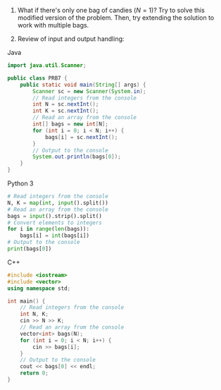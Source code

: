 1. What if there's only one bag of candies ($N=1$)? Try to solve this modified version of the problem. Then, try extending the solution to work with multiple bags.

2. Review of input and output handling:

Java
```java
import java.util.Scanner;

public class PRB7 {
	public static void main(String[] args) {
		Scanner sc = new Scanner(System.in);
        // Read integers from the console
		int N = sc.nextInt();
        int K = sc.nextInt();
        // Read an array from the console
        int[] bags = new int[N];
		for (int i = 0; i < N; i++) {
            bags[i] = sc.nextInt();
        }
		// Output to the console
		System.out.println(bags[0]);
	}
}
```

Python 3
```python
# Read integers from the console
N, K = map(int, input().split())
# Read an array from the console
bags = input().strip().split()
# Convert elements to integers
for i in range(len(bags)):
    bags[i] = int(bags[i])
# Output to the console
print(bags[0])
```

C++
```cpp
#include <iostream>
#include <vector>
using namespace std;

int main() {
	// Read integers from the console
    int N, K;
    cin >> N >> K;
    // Read an array from the console
    vector<int> bags(N);
    for (int i = 0; i < N; i++) {
        cin >> bags[i];
    }
    // Output to the console
    cout << bags[0] << endl;
    return 0;
}
```